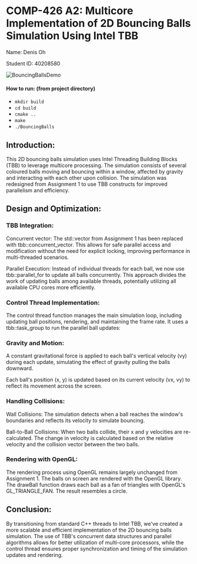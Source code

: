 # COMP-426 A2: Multicore Implementation of 2D Bouncing Balls Simulation Using Intel TBB

Name: Denis Oh

Student ID: 40208580

![BouncingBallsDemo](https://github.com/user-attachments/assets/7398048c-47db-49b0-816c-f88c7a9f2b1f)

#### How to run: (from project directory)
- `mkdir build`
- `cd build`
- `cmake ..`
- `make`
- `./BouncingBalls`

## Introduction:
This 2D bouncing balls simulation uses Intel Threading Building Blocks (TBB) to leverage multicore processing. The simulation consists of several coloured balls moving and bouncing within a window, affected by gravity and interacting with each other upon collision. The simulation was redesigned from Assignment 1 to use TBB constructs for improved parallelism and efficiency.

## Design and Optimization:

### TBB Integration:
Concurrent vector: The std::vector from Assignment 1 has been replaced with tbb::concurrent_vector. This allows for safe parallel access and modification without the need for explicit locking, improving performance in multi-threaded scenarios.

Parallel Execution: Instead of individual threads for each ball, we now use tbb::parallel_for to update all balls concurrently. This approach divides the work of updating balls among available threads, potentially utilizing all available CPU cores more efficiently.

### Control Thread Implementation:
The control thread function manages the main simulation loop, including updating ball positions, rendering, and maintaining the frame rate. It uses a tbb::task_group to run the parallel ball updates:

### Gravity and Motion:
A constant gravitational force is applied to each ball's vertical velocity (vy) during each update, simulating the effect of gravity pulling the balls downward.

Each ball's position (x, y) is updated based on its current velocity (vx, vy) to reflect its movement across the screen.

### Handling Collisions:
Wall Collisions: The simulation detects when a ball reaches the window's boundaries and reflects its velocity to simulate bouncing.

Ball-to-Ball Collisions: When two balls collide, their x and y velocities are re-calculated. The change in velocity is calculated based on the relative velocity and the collision vector between the two balls.

### Rendering with OpenGL:
The rendering process using OpenGL remains largely unchanged from Assignment 1. The balls on screen are rendered with the OpenGL library. The drawBall function draws each ball as a fan of triangles with OpenGL's GL_TRIANGLE_FAN. The result resembles a circle.

## Conclusion:
By transitioning from standard C++ threads to Intel TBB, we've created a more scalable and efficient implementation of the 2D bouncing balls simulation. The use of TBB's concurrent data structures and parallel algorithms allows for better utilization of multi-core processors, while the control thread ensures proper synchronization and timing of the simulation updates and rendering.
